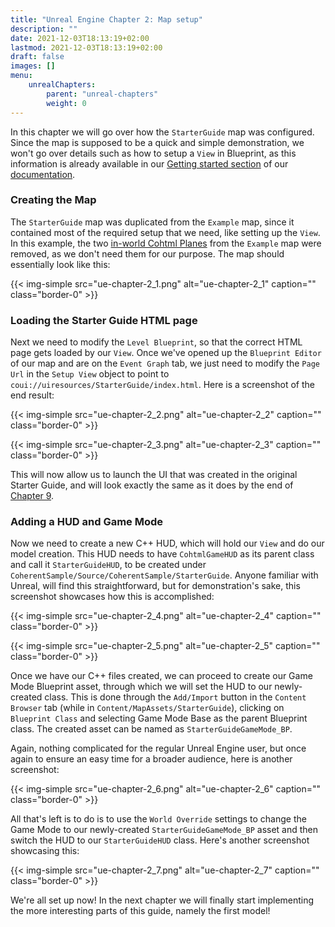 ```yaml
---
title: "Unreal Engine Chapter 2: Map setup"
description: ""
date: 2021-12-03T18:13:19+02:00
lastmod: 2021-12-03T18:13:19+02:00
draft: false
images: []
menu:
    unrealChapters:
        parent: "unreal-chapters"
        weight: 0
---
```


In this chapter we will go over how the `StarterGuide` map was configured. Since the map is supposed to be a quick and simple demonstration, we won't go over details such as how to setup a `View` in Blueprint, as this information is already available in our [Getting started section](https://coherent-labs.com/Documentation/UnrealEngine4-gameface/d7/dac/_getting_started.html) of our [documentation](https://coherent-labs.com/Documentation/UnrealEngine4-gameface/).

### Creating the Map

The `StarterGuide` map was duplicated from the `Example` map, since it contained most of the required setup that we need, like setting up the `View`. In this example, the two [in-world Cohtml Planes](https://coherent-labs.com/Documentation/UnrealEngine4-gameface/dd/d3d/_cohtml_components.html#Cohtml_Views_for_in_game_Surfaces) from the `Example` map were removed, as we don't need them for our purpose. The map should essentially look like this:

{{< img-simple src="ue-chapter-2_1.png" alt="ue-chapter-2_1" caption="<em></em>" class="border-0" >}}

### Loading the Starter Guide HTML page

Next we need to modify the `Level Blueprint`, so that the correct HTML page gets loaded by our `View`. Once we've opened up the `Blueprint Editor` of our map and are on the `Event Graph` tab, we just need to modify the `Page Url` in the `Setup View` object to point to `coui://uiresources/StarterGuide/index.html`. Here is a screenshot of the end result:

{{< img-simple src="ue-chapter-2_2.png" alt="ue-chapter-2_2" caption="<em></em>" class="border-0" >}}

{{< img-simple src="ue-chapter-2_3.png" alt="ue-chapter-2_3" caption="<em></em>" class="border-0" >}}

This will now allow us to launch the UI that was created in the original Starter Guide, and will look exactly the same as it does by the end of [Chapter 9](https://starter.coherent-labs.com/chapters/chapter-9/).

### Adding a HUD and Game Mode

Now we need to create a new C++ HUD, which will hold our `View` and do our model creation. This HUD needs to have `CohtmlGameHUD` as its parent class and call it `StarterGuideHUD`, to be created under `CoherentSample/Source/CoherentSample/StarterGuide`. Anyone familiar with Unreal, will find this straightforward, but for demonstration's sake, this screenshot showcases how this is accomplished:

{{< img-simple src="ue-chapter-2_4.png" alt="ue-chapter-2_4" caption="<em></em>" class="border-0" >}}

{{< img-simple src="ue-chapter-2_5.png" alt="ue-chapter-2_5" caption="<em></em>" class="border-0" >}}

Once we have our C++ files created, we can proceed to create our Game Mode Blueprint asset, through which we will set the HUD to our newly-created class. This is done through the `Add/Import` button in the `Content Browser` tab (while in `Content/MapAssets/StarterGuide`), clicking on `Blueprint Class` and selecting Game Mode Base as the parent Blueprint class. The created asset can be named as `StarterGuideGameMode_BP`.

Again, nothing complicated for the regular Unreal Engine user, but once again to ensure an easy time for a broader audience, here is another screenshot:

{{< img-simple src="ue-chapter-2_6.png" alt="ue-chapter-2_6" caption="<em></em>" class="border-0" >}}

All that's left is to do is to use the `World Override` settings to change the Game Mode to our newly-created `StarterGuideGameMode_BP` asset and then switch the HUD to our `StarterGuideHUD` class. Here's another screenshot showcasing this:

{{< img-simple src="ue-chapter-2_7.png" alt="ue-chapter-2_7" caption="<em></em>" class="border-0" >}}

We're all set up now! In the next chapter we will finally start implementing the more interesting parts of this guide, namely the first model!
